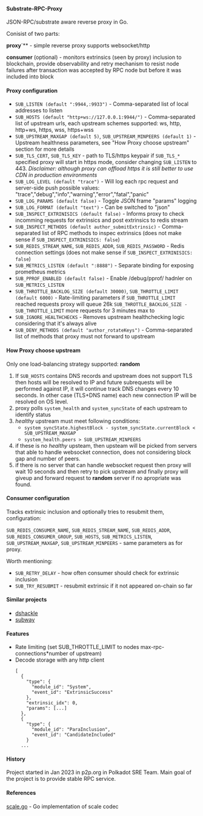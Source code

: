 #### Substrate-RPC-Proxy


JSON-RPC/substrate aware reverse proxy in Go. 


Conisist of two parts:

**proxy**`** - simple reverse proxy supports websocket/http

**consumer** (optional) - monitors extrinsics (seen by proxy) inclusion to blockchain, provide observability and retry mechanism to resist node failures after transaction was accepted by RPC node but before it was included into block


#### Proxy configuration

* `SUB_LISTEN (default ":9944,:9933")` -  Comma-separated list of local addresses to listen
* `SUB_HOSTS (default "http+ws://127.0.0.1:9944/")` - Comma-separated list of upstream urls, each upstream schemes supported: ws, http, http+ws, https, wss, https+wss
* `SUB_UPSTREAM_MAXGAP (default 5)`, `SUB_UPSTREAM_MINPEERS (default 1)` - Upstream healthness parameters, see "How Proxy choose upstream" section for more details
* `SUB_TLS_CERT`, `SUB_TLS_KEY` - path to TLS/https keypair if `SUB_TLS_*` specified proxy will start in https mode, consider changing `SUB_LISTEN` to 443. *Disclaimer: although proxy can offload https it is still better to use CDN in production environments*
* `SUB_LOG_LEVEL (default "trace")` - Will log each rpc request and server-side push possible values: "trace","debug","info","warning","error","fatal","panic"
* `SUB_LOG_PARAMS (default false)` - Toggle JSON frame "params" logging
* `SUB_LOG_FORMAT (default "text")` - Can be switched to "json"
* `SUB_INSPECT_EXTRINISICS (default false)` - Informs proxy to check incomming requests for extrinsics and post extrinsics to redis stream
* `SUB_INSPECT_METHODS (default author_submitExtrinsic)` - Comma-separated list of RPC methods to inspec extrinsics (does not make sense if `SUB_INSPECT_EXTRINISICS: false`)
* `SUB_REDIS_STREAM_NAME`, `SUB_REDIS_ADDR`, `SUB_REDIS_PASSWORD` - Redis connection settings (does not make sense if `SUB_INSPECT_EXTRINISICS: false`)
* `SUB_METRICS_LISTEN (default ":8888")` - Separate binding for exposing prometheus metrics
* `SUB_PPROF_ENABLED (default false)` - Enable /debug/pprof/ hadnler on `SUB_METRICS_LISTEN`
* `SUB_THROTTLE_BACKLOG_SIZE (default 30000)`, `SUB_THROTTLE_LIMIT (default 6000)` - Rate-limiting parameters if `SUB_THROTTLE_LIMIT` reached requests proxy will queue 26k `SUB_THROTTLE_BACKLOG_SIZE - SUB_THROTTLE_LIMIT` more requests for 3 minutes max to 
* `SUB_IGNORE_HEALTHCHECKS` - Removes upstream healthchecking logic considering that it's always alive 
* `SUB_DENY_METHODS (default "author_rotateKeys")` - Comma-separated list of methods that proxy must not forward to upstream 

#### How Proxy choose upstream

Only one load-balancing strategy supported: **random**

1. If `SUB_HOSTS` contains DNS records and upstream does not support TLS then hosts will be resolved to IP and future subrequests will be performed against IP, it will continue track DNS changes every 10 seconds. In other case (TLS+DNS name) each new connection IP will be resolved on OS level.
2. proxy polls `system_health` and `system_syncState` of each upstream to identify status
3. *healthy* upstream must meet following conditions:
    * `system_syncState.highestBlock - system_syncState.currentBlock < SUB_UPSTREAM_MAXGAP`
    * `system_health.peers > SUB_UPSTREAM_MINPEERS`
4. if these is no *healthy* upsteam, then upsteam will be picked from servers that able to handle websocket connection, does not considering block gap and number of peers.
5. if there is no server that can handle websocket request then proxy will wait 10 seconds and then retry to pick upstream and finally proxy will giveup and forward request to **random** server if no apropriate was found.


#### Consumer configuration

Tracks extrinsic inclusion and optionally tries to resubmit them, configuration:

`SUB_REDIS_CONSUMER_NAME`, `SUB_REDIS_STREAM_NAME`, `SUB_REDIS_ADDR`, `SUB_REDIS_CONSUMER_GROUP`, `SUB_HOSTS`, `SUB_METRICS_LISTEN`, `SUB_UPSTREAM_MAXGAP`, `SUB_UPSTREAM_MINPEERS` - same parameters as for proxy.

Worth mentioning:
* `SUB_RETRY_DELAY` - how often consumer should check for extrinsic inclusion 
* `SUB_TRY_RESUBMIT` - resubmit extrinsic if it not appeared on-chain so far


#### Similar projects

* [dshackle](https://github.com/emeraldpay/dshackle)
* [subway](https://github.com/acalanetwork/subway) 


#### Features

* Rate limiting (set SUB_THROTTLE_LIMIT to nodes max-rpc-connections*number of upstream)
* Decode storage with any http client 
  ```curl -s -d '{"id":1, "jsonrpc":"extensions/get-storage/1.0","method":"system.events"}' -v http://127.0.0.1:9944 | jq
  [
    {
      "type": {
        "module_id": "System",
        "event_id": "ExtrinsicSuccess"
      },
      "extrinsic_idx": 0,
      "params": [...]
    },
    {
      "type": {
        "module_id": "ParaInclusion",
        "event_id": "CandidateIncluded"
      }
    ...
  ```

#### History

Project started in Jan 2023 in p2p.org in Polkadot SRE Team. Main goal of the project is to provide stable RPC service.


#### References

[scale.go](github.com/itering/scale.go) - Go implementation of scale codec
